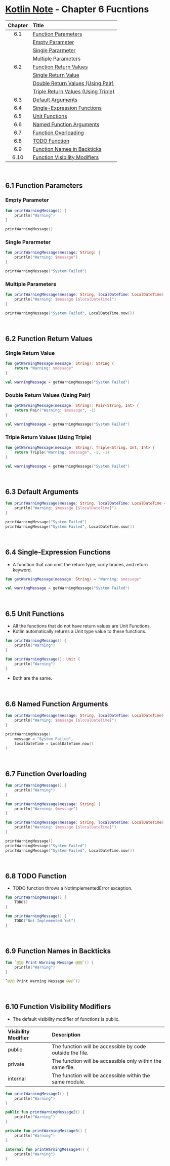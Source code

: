 # [Kotlin Note](../../README.md) - Chapter 6 Fucntions
| Chapter | Title |
| :-: | :- |
| 6.1 | [Function Parameters](#61-function-parameters) |
|  | [Empty Parameter](#empty-parameter) |
|  | [Single Pararmeter](#single-pararmeter) |
|  | [Multiple Parameters](#multiple-parameters) |
| 6.2 | [Function Return Values](#62-function-return-values) |
|  | [Single Return Value](#single-return-value) |
|  | [Double Return Values (Using Pair)](#double-return-values-using-pair) |
|  | [Triple Return Values (Using Triple)](#triple-return-values-using-triple) |
| 6.3 | [Default Arguments](#63-default-arguments) |
| 6.4 | [Single-Expression Functions](#64-single-expression-functions) |
| 6.5 | [Unit Functions](#65-unit-functions) |
| 6.6 | [Named Function Arguments](#66-named-function-arguments) |
| 6.7 | [Function Overloading](#67-function-overloading) |
| 6.8 | [TODO Function](#68-todo-function) |
| 6.9 | [Function Names in Backticks](#69-function-names-in-backticks) |
| 6.10 | [Function Visibility Modifiers](#610-function-visibility-modifiers) |

<br />

## 6.1 Function Parameters
### Empty Parameter
```kotlin
fun printWarningMessage() {
    println("Warning")
}
```
```kotlin
printWarningMessage()
```

### Single Pararmeter
```kotlin
fun printWarningMessage(message: String) {
    println("Warning: $message")
}
```
```kotlin
printWarningMessage("System Failed")
```

### Multiple Parameters
```kotlin
fun printWarningMessage(message: String, localDateTime: LocalDateTime) {
    println("Warning: $message [$localDateTime]")
}
```
```kotlin
printWarningMessage("System Failed", LocalDateTime.now())
```

<br />

## 6.2 Function Return Values
### Single Return Value
```kotlin
fun getWarningMessage(message: String): String {
    return "Warning: $message"
}
```
```kotlin
val warningMessage = getWarningMessage("System Failed")
```

### Double Return Values (Using Pair)
```kotlin
fun getWarningMessage(message: String): Pair<String, Int> {
    return Pair("Warning: $message", -1)
}
```
```kotlin
val warningMessage = getWarningMessage("System Failed")
```

### Triple Return Values (Using Triple)
```kotlin
fun getWarningMessage(message: String): Triple<String, Int, Int> {
    return Triple("Warning: $message", -1, -1)
}
```
```kotlin
val warningMessage = getWarningMessage("System Failed")
```

<br />

## 6.3 Default Arguments
```kotlin
fun printWarningMessage(message: String, localDateTime: LocalDateTime = LocalDateTime.now()) {
    println("Warning: $message [$localDateTime]")
}
```
```kotlin
printWarningMessage("System Failed")
printWarningMessage("System Failed", LocalDateTime.now())
```

<br />

## 6.4 Single-Expression Functions
- A function that can omit the return type, curly braces, and return keyword.

```kotlin
fun getWarningMessage(message: String) = "Warning: $message"
```
```kotlin
val warningMessage = getWarningMessage("System Failed")
```

<br />

## 6.5 Unit Functions
- All the functions that do not have return values are Unit Functions.
- Kotlin automatically returns a Unit type value to these functions.

```kotlin
fun printWarningMessage() {
    println("Warning")
}
```
```kotlin
fun printWarningMessage(): Unit {
    println("Warning")
}
```
- Both are the same.

<br />

## 6.6 Named Function Arguments
```kotlin
fun printWarningMessage(message: String, localDateTime: LocalDateTime) {
    println("Warning: $message [$localDateTime]")
}
```
```kotlin
printWarningMessage(
    message = "System Failed",
    localDateTime = LocalDateTime.now()
)
```

<br />

## 6.7 Function Overloading
```kotlin
fun printWarningMessage() {
    println("Warning")
}

fun printWarningMessage(message: String) {
    println("Warning: $message")
}

fun printWarningMessage(message: String, localDateTime: LocalDateTime) {
    println("Warning: $message [$localDateTime]")
}
```
```kotlin
printWarningMessage()
printWarningMessage("System Failed")
printWarningMessage("System Failed", LocalDateTime.now())
```

<br />

## 6.8 TODO Function
- TODO function throws a NotImplementedError exception.
```kotlin
fun printWarningMessage() {
    TODO()
}
```
```kotlin
fun printWarningMessage() {
    TODO("Not Implemented Yet")
}
```

<br />

## 6.9 Function Names in Backticks
```kotlin
fun `@@@ Print Warning Message @@@`() {
    println("Warning")
}
```
```kotlin
`@@@ Print Warning Message @@@`()
```

<br />

## 6.10 Function Visibility Modifiers
- The default visibility modifier of functions is public.

| Visibility Modifier | Description |
| :-- | :-- |
| public | The function will be accessible by code outside the file. |
| private | The function will be accessible only within the same file. |
| internal | The function will be accessible within the same module. |

```kotlin
fun printWarningMessage1() {
    println("Warning")
}

public fun printWarningMessage2() {
    println("Warning")
}

private fun printWarningMessage3() {
    println("Warning")
}

internal fun printWarningMessage4() {
    println("Warning")
}
```

<br />
